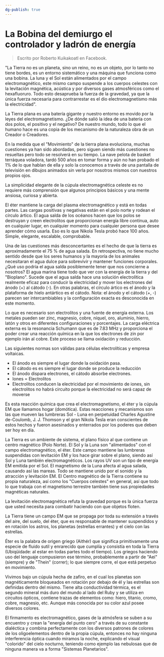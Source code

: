 ```yaml
---
dg-publish: true
---
```

# La Bobina del demiurgo el controlador y ladrón de energía

> Escrito por Roberto Kuikakoatl en Facebook.

"La Tierra no es un planeta, sino un reino, no es un objeto, por lo tanto no tiene bordes, es un entorno sistemático y una máquina que funciona como una bobina. La luna y el Sol están alimentados por el campo electromagnético, este mismo campo suspende a los cuerpos celestes con la levitación magnética, acústica y por diversos gases atmosféricos como el hexafluoruro. Todo esto desaprueba la fuerza de la gravedad, ya que la única fuerza necesaria para contrarrestar es el dio electromagnetismo más la electricidad".

La Tierra plana es una batería gigante y nuestro entorno es movido por la leyes del electromagnetismo. ¿De dónde salió la idea de una batería con dos polos, el positivo y el negativo? De nuestro mundo, todo lo que el humano hace es una copia de los mecanismo de la naturaleza obra de un Creador o Creadores.

En la medida que el "Movimiento" de la tierra plana evoluciona, muchas cuestiones ya han sido abordadas, pero siguen siendo más cuestiones no resueltas pero todo se resolverá en su tiempo. La nave pelota de basket terráquea voladora, tardó 500 años en tomar forma y aún no han probado el 1% de lo que hablan de ella y solo la conocemos a través de una pantalla de televisión en dibujos animados sin verla por nosotros mismos con nuestros propios ojos.

La simplicidad elegante de la cúpula electromagnética celeste es no requiere más comprensión que algunos principios básicos y una mente ansiosa, curiosa y abierta.

El éter mantiene la carga del plasma electromagnético y está en todas partes. Las cargas positivas y negativas están en el polo norte y rodean el círculo ártico. El agua salda de los océanos hacen que los polos se destruyan y creen electrolitos que proporcionan energía libre continua, auto en cualquier lugar, en cualquier momento para cualquier persona que desee aprender cómo usarla. Eso es lo que Nikola Tesla probó hace 100 años. Simple, elegante, escalable, comprobable.

Una de las cuestiones más desconcertantes es el hecho de que la tierra es aproximadamente el 75 % de agua salada. En retrospectiva, no tiene mucho sentido desde que los seres humanos y la mayoría de los animales necesitaran el agua dulce para sobrevivir y mantener funciones corporales. ¿Qué uso podría el agua salda posiblemente tener que nos concierne a nosotros?
El agua marina tiene todo que ver con la energía de la tierra y del "Bioplano". Sucede que el agua salda hace una solución electrolítica realmente eficaz para conducir la electricidad y mover los electrones del ánodo (+) al cátodo (-). En otras palabras, el círculo ártico es el ánodo y la plataforma de hielo antártico es el cátodo. Nota: el ánodo y el cátodo (+, -) parecen ser intercambiables y la configuración exacta es desconocida en este momento.

Lo que es necesario son electrolitos y una fuente de energía externa. Los metales pueden ser zinc, magnesio, cobre, níquel, oro, aluminio, hierro, latón y otros en diferentes configuraciones y porcentajes. La carga eléctrica externa es la resonancia Schumann que es de 7.83 MHz y proporciona el poder crear una reacción química en la que los electrones de zin por ejemplo irán al cobre. Este proceso se llama oxidación y reducción.

Las siguientes normas son válidas para células electrolíticas y empresa voltaicas.
- El ánodo es siempre el lugar donde la oxidación pasa.
- El cátodo es es siempre el lugar donde se produce la reducción
- El ánodo dispara electrones, el cátodo absorbe electrones.
- Iones = Electrolitos
- Electrolitos conducen la electricidad por el movimiento de iones, sin electrolitos no habrá circuito porque la electricidad no será capaz de moverse

Es esta reacción química que crea el electromagnetismo, el éter y la cúpula EM que llamamos hogar (domótica). Estas reacciones y mecanismos son las que mueven las lumbreras Sol - Luna en perpetuidad Charles Agustine de-Coulomb, J. J. Thomson y el gran Nikola Tesla eran conscientes de estos hechos y fueron asesinados y enterrados por los poderes que deben ser hoy en día.

La Tierra es un ambiente de sistema, el plano físico al que contiene un centro magnético (Polo Norte). El Sol y la Luna son "alimentados" con el campo electromagnético, el éter. Este campo mantiene las lumbreras suspendidas con levitación EM y los hace girar sobre el plano, siendo así Sol y Luna también electromagnéticos. Los rayos UV son un tipo de energía EM emitida por el Sol. El magnetismo de la Luna afecta al agua salada, causando así las mareas. Todo se mantiene unido por el sonido y la atracción y levitación EM.
El Centro magnético de la Tierra contiene su propia naturaleza, así como los "Cuerpos celestes" en general, así que todo lo que trabaja con el magnetismo terrestre también tiene sus propiedades magnéticas naturales.

La levitación electromagnética refuta la gravedad porque es la única fuerza que usted necesita para combatir haciendo con que objetos floten.

La Tierra tiene un campo EM que se propaga por toda su extensión a través del aire, del suelo, del éter, que es responsable de mantener suspendidos y en rotación los astros, los planetas (estrellas errantes) y el cielo con las estrellas.

Éter es la palabra de origen griego (Aithér) que significa primitivamente una especie de fluido sutil y enrarecido que cumplía y consistía en toda la Tierra (Ubiqüidade: al estar en todas partes todo el tiempo). Los griegos haciendo uso del lenguaje compusieron ese término, probablemente a partir de "Aei" (siempre) y de "Thein" (correr); lo que siempre corre, el que está perpetuo en movimiento.

Vivimos bajo un cúpula hecha de zafiro, en el cual los planetas son magnéticamente bloqueados en rotación por debajo de él y las estrellas son definidas dentro del mismo. Tiene alta conductividad térmica, es el segundo mineral más duro del mundo al lado del Ruby y se utiliza en circuitos ópticos, contiene trazas de elementos como: hiero, titanio, cromo, cobre, magnesio, etc. Aunque más conocida por su color azul posee diversos colores.

El firmamento es electromagnético, gases de la atmósfera se suben a su encuentro y crean la "energía del punto cero" a través de su constante dialéctica y combina perfectamente con los diversos patrones de colores de los oligoelementos dentro de la propia cúpula, entonces no hay ninguna interferencia óptica cuando miramos la noche, explicando el visual "colorido" del cielo nocturno, teniendo como ejemplo las nebulosas que de ninguna manera va a forma "Sistemas Planetarios".